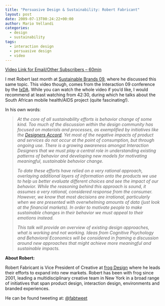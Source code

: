 ```yaml
---
title: "Persuasive Design & Sustainability: Robert Fabricant"
layout: post
date: 2009-07-13T00:24:22+00:00
author: Mario Vellandi
categories:
  - design
  - sustainability
tags:
  - interaction design
  - persuasive design
  - video
---
```

[Video Link for Email/Other Subscribers &#8211; 60min](http://vimeo.com/3730382)

I met Robert last month at [Sustainable Brands 09](http://sustainablebrands09.com), where he discussed this same topic. This video though, comes from the Interaction 09 conference by the [IxDA](http://ixda.org). While you can watch the whole video if you&#8217;d like, I would recommend at least watching from 42:30, during which he talks about the South African mobile health/AIDS project (quite fascinating!).

In his own words:

> *At the core of all sustainability efforts is behavior change of some kind. Too much of the discussion within the design community has focused on materials and processes, as exemplified by initiatives like the <a href="http://www.designersaccord.org/">Designers Accord</a>. Yet most of the negative impacts of product and services do not occur at the point of consumption, but through ongoing use. There is a growing awareness amongst Interaction Designers that we must play a central role in understanding existing patterns of behavior and developing new models for motivating meaningful, sustainable behavior change.*
>
> *To date these efforts have relied on a very rational approach, overlaying additional layers of information onto the products we use to help us better evaluate different choices and see the impact of our behavior. While the reasoning behind this approach is sound, it assumes a very rational, considered response from the consumer. However, we know that most decisions are irrational, particularly when we are presented with overwhelming amounts of data (just look at the financial markets). In order to motivate people to make sustainable changes in their behavior we must appeal to their emotions instead.*
>
> *This talk will provide an overview of existing design approaches, what is working and not working. Ideas from Cognitive Psychology and Behavioral Economics will be considered in framing a discussion around new approaches that might achieve more meaningful and sustainable impacts.*

__About Robert:__

Robert Fabricant is Vice President of Creative at [frog Design](http://frogdesign.com) where he leads their efforts to expand into new markets. Robert has been with frog since 2001, leading a multidisciplinary creative team in New York in a broad range of initiatives that span product design, interaction design, environments and branded experiences.

He can be found tweeting at: <a rel="nofollow" href="http://twitter.com/fabtweet">@fabtweet</a>
